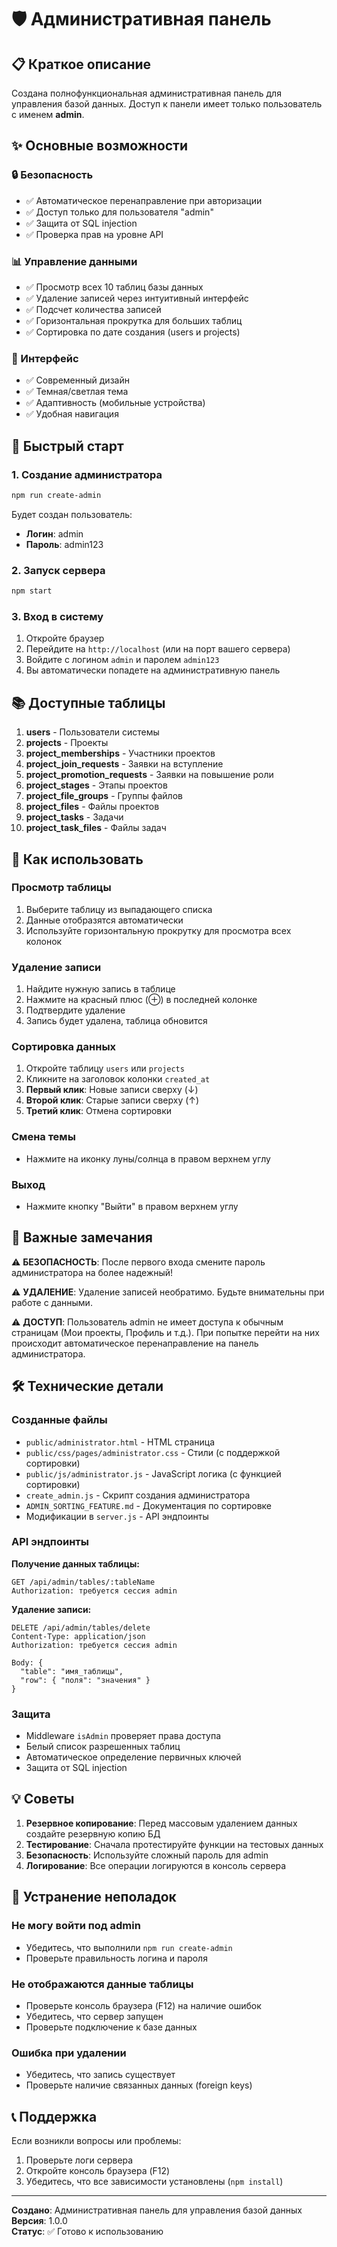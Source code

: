 # 🛡️ Административная панель

## 📋 Краткое описание

Создана полнофункциональная административная панель для управления базой данных. Доступ к панели имеет только пользователь с именем **admin**.

## ✨ Основные возможности

### 🔒 Безопасность
- ✅ Автоматическое перенаправление при авторизации
- ✅ Доступ только для пользователя "admin"
- ✅ Защита от SQL injection
- ✅ Проверка прав на уровне API

### 📊 Управление данными
- ✅ Просмотр всех 10 таблиц базы данных
- ✅ Удаление записей через интуитивный интерфейс
- ✅ Подсчет количества записей
- ✅ Горизонтальная прокрутка для больших таблиц
- ✅ Сортировка по дате создания (users и projects)

### 🎨 Интерфейс
- ✅ Современный дизайн
- ✅ Темная/светлая тема
- ✅ Адаптивность (мобильные устройства)
- ✅ Удобная навигация

## 🚀 Быстрый старт

### 1. Создание администратора

```bash
npm run create-admin
```

Будет создан пользователь:
- **Логин**: admin
- **Пароль**: admin123

### 2. Запуск сервера

```bash
npm start
```

### 3. Вход в систему

1. Откройте браузер
2. Перейдите на `http://localhost` (или на порт вашего сервера)
3. Войдите с логином `admin` и паролем `admin123`
4. Вы автоматически попадете на административную панель

## 📚 Доступные таблицы

1. **users** - Пользователи системы
2. **projects** - Проекты
3. **project_memberships** - Участники проектов
4. **project_join_requests** - Заявки на вступление
5. **project_promotion_requests** - Заявки на повышение роли
6. **project_stages** - Этапы проектов
7. **project_file_groups** - Группы файлов
8. **project_files** - Файлы проектов
9. **project_tasks** - Задачи
10. **project_task_files** - Файлы задач

## 🎯 Как использовать

### Просмотр таблицы
1. Выберите таблицу из выпадающего списка
2. Данные отобразятся автоматически
3. Используйте горизонтальную прокрутку для просмотра всех колонок

### Удаление записи
1. Найдите нужную запись в таблице
2. Нажмите на красный плюс (⊕) в последней колонке
3. Подтвердите удаление
4. Запись будет удалена, таблица обновится

### Сортировка данных
1. Откройте таблицу `users` или `projects`
2. Кликните на заголовок колонки `created_at`
3. **Первый клик**: Новые записи сверху (↓)
4. **Второй клик**: Старые записи сверху (↑)
5. **Третий клик**: Отмена сортировки

### Смена темы
- Нажмите на иконку луны/солнца в правом верхнем углу

### Выход
- Нажмите кнопку "Выйти" в правом верхнем углу

## 🔐 Важные замечания

⚠️ **БЕЗОПАСНОСТЬ**: После первого входа смените пароль администратора на более надежный!

⚠️ **УДАЛЕНИЕ**: Удаление записей необратимо. Будьте внимательны при работе с данными.

⚠️ **ДОСТУП**: Пользователь admin не имеет доступа к обычным страницам (Мои проекты, Профиль и т.д.). При попытке перейти на них происходит автоматическое перенаправление на панель администратора.

## 🛠️ Технические детали

### Созданные файлы
- `public/administrator.html` - HTML страница
- `public/css/pages/administrator.css` - Стили (с поддержкой сортировки)
- `public/js/administrator.js` - JavaScript логика (с функцией сортировки)
- `create_admin.js` - Скрипт создания администратора
- `ADMIN_SORTING_FEATURE.md` - Документация по сортировке
- Модификации в `server.js` - API эндпоинты

### API эндпоинты

**Получение данных таблицы:**
```
GET /api/admin/tables/:tableName
Authorization: требуется сессия admin
```

**Удаление записи:**
```
DELETE /api/admin/tables/delete
Content-Type: application/json
Authorization: требуется сессия admin

Body: {
  "table": "имя_таблицы",
  "row": { "поля": "значения" }
}
```

### Защита
- Middleware `isAdmin` проверяет права доступа
- Белый список разрешенных таблиц
- Автоматическое определение первичных ключей
- Защита от SQL injection

## 💡 Советы

1. **Резервное копирование**: Перед массовым удалением данных создайте резервную копию БД
2. **Тестирование**: Сначала протестируйте функции на тестовых данных
3. **Безопасность**: Используйте сложный пароль для admin
4. **Логирование**: Все операции логируются в консоль сервера

## 🐛 Устранение неполадок

### Не могу войти под admin
- Убедитесь, что выполнили `npm run create-admin`
- Проверьте правильность логина и пароля

### Не отображаются данные таблицы
- Проверьте консоль браузера (F12) на наличие ошибок
- Убедитесь, что сервер запущен
- Проверьте подключение к базе данных

### Ошибка при удалении
- Убедитесь, что запись существует
- Проверьте наличие связанных данных (foreign keys)

## 📞 Поддержка

Если возникли вопросы или проблемы:
1. Проверьте логи сервера
2. Откройте консоль браузера (F12)
3. Убедитесь, что все зависимости установлены (`npm install`)

---

**Создано**: Административная панель для управления базой данных  
**Версия**: 1.0.0  
**Статус**: ✅ Готово к использованию

